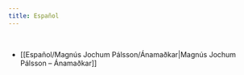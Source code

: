 ```yaml
---
title: Español
---
```


<br />

* [[Español/Magnús Jochum Pálsson/Ánamaðkar|Magnús Jochum Pálsson – Ánamaðkar]]